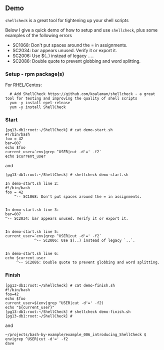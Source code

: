 ## Demo


`shellcheck` is a great tool for tightening up your shell scripts

Below I give a quick demo of how to setup and use `shellcheck`, plus some examples of the following errors

* SC1068: Don't put spaces around the = in assignments.
* SC2034: bar appears unused. Verify it or export it.
* SC2006: Use $(..) instead of legacy `..`.
* SC2086: Double quote to prevent globbing and word splitting.



### Setup - rpm package(s)

For RHEL/Centos:

```
  # Add ShellCheck https://github.com/koalaman/shellcheck - a great tool for testing and improving the quality of shell scripts
  yum -y install epel-release
  yum -y install ShellCheck
```



### Start 

```
[pg13-db1:root:~/ShellCheck] # cat demo-start.sh
#!/bin/bash
foo = 42
bar=007
echo $foo
current_user=`env|grep ^USER|cut -d'=' -f2`
echo $current_user
```

and

```
[pg13-db1:root:~/ShellCheck] # shellcheck demo-start.sh

In demo-start.sh line 2:
#!/bin/bash
foo = 42
    ^-- SC1068: Don't put spaces around the = in assignments.


In demo-start.sh line 3:
bar=007
^-- SC2034: bar appears unused. Verify it or export it.


In demo-start.sh line 5:
current_user=`env|grep ^USER|cut -d'=' -f2`
             ^-- SC2006: Use $(..) instead of legacy `..`.


In demo-start.sh line 6:
echo $current_user
     ^-- SC2086: Double quote to prevent globbing and word splitting.
```



### Finish

```
[pg13-db1:root:~/ShellCheck] # cat demo-finish.sh
#!/bin/bash
foo=42
echo $foo
current_user=$(env|grep ^USER|cut -d'=' -f2)
echo "${current_user}"
[pg13-db1:root:~/ShellCheck] # shellcheck demo-finish.sh
[pg13-db1:root:~/ShellCheck] #
```

and 

```
~/projects/bash-by-example/example_006_introducing_ShellCheck $ env|grep ^USER|cut -d'=' -f2
dave
```